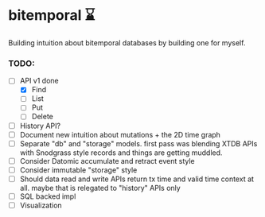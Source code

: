 # bitemporal ⌛

Building intuition about bitemporal databases by building one for myself.

### TODO:
- [ ] API v1 done
    - [x] Find
    - [ ] List
    - [ ] Put
    - [ ] Delete
- [ ] History API?
- [ ] Document new intuition about mutations + the 2D time graph
- [ ] Separate "db" and "storage" models. first pass was blending XTDB APIs with Snodgrass style records and things are getting muddled.
- [ ] Consider Datomic accumulate and retract event style
- [ ] Consider immutable "storage" style
- [ ] Should data read and write APIs return tx time and valid time context at all. maybe that is relegated to "history" APIs only
- [ ] SQL backed impl
- [ ] Visualization
